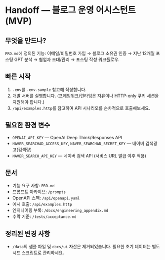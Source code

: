 # Handoff — 블로그 운영 어시스턴트 (MVP)

## 무엇을 만드나?
`PRD.md`에 정의된 기능: 이메일/비밀번호 가입 → 블로그 소유권 인증 → 지난 12개월 포스팅 GPT 분석 → 협업자 초대/관리 → 포스팅 작성 워크플로우.

## 빠른 시작
1. `.env`를 `.env.sample` 참고해 작성합니다.
2. 개발 서버를 실행합니다. (프레임워크/런타임은 자유이나 HTTP-only 쿠키 세션을 지원해야 합니다.)
3. `/api/examples.http`를 참고하여 API 시나리오를 순차적으로 호출해보세요.

## 필요한 환경 변수
- `OPENAI_API_KEY` — OpenAI Deep Think/Responses API
- `NAVER_SEARCHAD_ACCESS_KEY`, `NAVER_SEARCHAD_SECRET_KEY` — 네이버 검색광고(검색량)
- `NAVER_SEARCH_API_KEY` — 네이버 검색 API (서비스 URL 발급 이후 적용)

## 문서
- 기능 요구 사항: `PRD.md`
- 프롬프트 아카이브: `/prompts`
- OpenAPI 스펙: `/api/openapi.yaml`
- 예시 호출: `/api/examples.http`
- 엔지니어링 부록: `/docs/engineering_appendix.md`
- 수락 기준: `/tests/acceptance.md`

## 정리된 변경 사항
- `/data`의 샘플 파일 및 `docs/ui` 자산은 제거되었습니다. 필요한 초기 데이터는 별도 시드 스크립트로 관리하세요.
